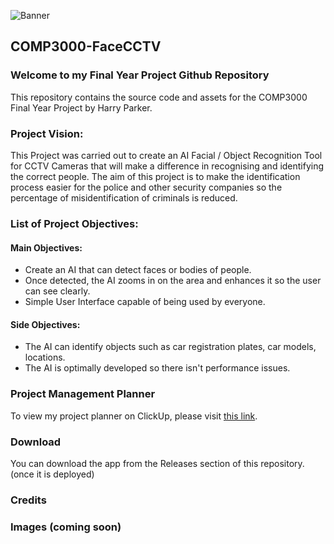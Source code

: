 ![Banner](https://imgur.com/Dom8Hmy.png)

## COMP3000-FaceCCTV

### Welcome to my Final Year Project Github Repository

This repository contains the source code and assets for the COMP3000 Final Year Project by Harry Parker.

### Project Vision:

This Project was carried out to create an AI Facial / Object Recognition Tool for CCTV Cameras that will make a difference in recognising and identifying the correct people. The aim of this project is to make the identification process easier for the police and other security companies so the percentage of misidentification of criminals is reduced.

### List of Project Objectives:

#### Main Objectives:
* Create an AI that can detect faces or bodies of people.
* Once detected, the AI zooms in on the area and enhances it so the user can see clearly.
* Simple User Interface capable of being used by everyone.

#### Side Objectives:

* The AI can identify objects such as car registration plates, car models, locations.
* The AI is optimally developed so there isn't performance issues.

### Project Management Planner 

To view my project planner on ClickUp, please visit [this link](https://app.clickup.com/26442884/v/li/200543895).

### Download

You can download the app from the Releases section of this repository. (once it is deployed)

### Credits 

### Images (coming soon)
